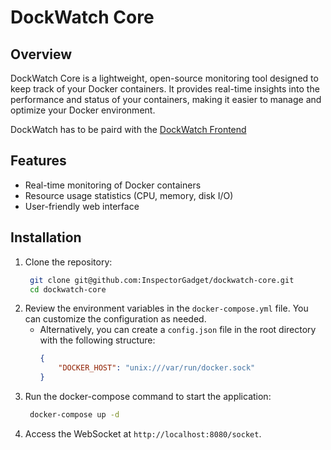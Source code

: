 # DockWatch Core

## Overview
DockWatch Core is a lightweight, open-source monitoring tool designed to keep track of your Docker containers. It provides real-time insights into the performance and status of your containers, making it easier to manage and optimize your Docker environment.

DockWatch has to be paird with the [DockWatch Frontend](https://github.com/InspectorGadget/dockwatch-ui)

## Features
- Real-time monitoring of Docker containers
- Resource usage statistics (CPU, memory, disk I/O)
- User-friendly web interface

## Installation
1. Clone the repository:
   ```bash
    git clone git@github.com:InspectorGadget/dockwatch-core.git
    cd dockwatch-core
    ```
2. Review the environment variables in the `docker-compose.yml` file. You can customize the configuration as needed.
    - Alternatively, you can create a `config.json` file in the root directory with the following structure:
        ```json
        {
            "DOCKER_HOST": "unix:///var/run/docker.sock"
        }
        ```
3. Run the docker-compose command to start the application:
   ```bash
    docker-compose up -d
    ```
4. Access the WebSocket at `http://localhost:8080/socket`.